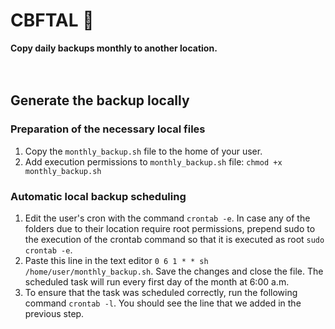 # CBFTAL 🐧
**Copy daily backups monthly to another location.**
<br>
<br>
<br>
## Generate the backup locally
### Preparation of the necessary local files
1. Copy the `monthly_backup.sh` file to the home of your user.
2. Add execution permissions to `monthly_backup.sh` file: `chmod +x monthly_backup.sh`
### Automatic local backup scheduling
1. Edit the user's cron with the command `crontab -e`. In case any of the folders due to their location require root permissions, prepend sudo to the execution of the crontab command so that it is executed as root `sudo crontab -e`.
2. Paste this line in the text editor `0 6 1 * * sh /home/user/monthly_backup.sh`. Save the changes and close the file. The scheduled task will run every first day of the month at 6:00 a.m.
3. To ensure that the task was scheduled correctly, run the following command `crontab -l`. You should see the line that we added in the previous step.
